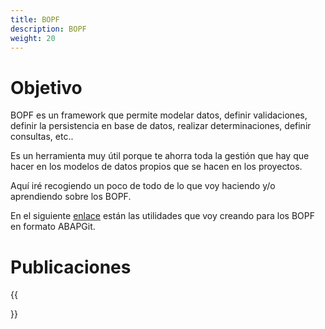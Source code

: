 ```yaml
---
title: BOPF
description: BOPF
weight: 20
---
```


# Objetivo

BOPF es un framework que permite modelar datos, definir validaciones, definir la persistencia en base de datos, realizar determinaciones, definir consultas, etc.. 

Es un herramienta muy útil porque te ahorra toda la gestión que hay que hacer en los modelos de datos propios que se hacen en los proyectos. 

Aquí iré recogiendo un poco de todo de lo que voy haciendo y/o aprendiendo sobre los BOPF.

En el siguiente [enlace](https://github.com/irodrigob/ABAP_BOPF_UTILS) están las utilidades que voy creando para los BOPF en formato ABAPGit.

# Publicaciones

{{<section>}}